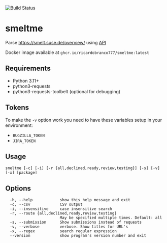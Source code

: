 ![Build Status](https://github.com/ricardobranco777/smeltme/actions/workflows/ci.yml/badge.svg)

# smeltme

Parse https://smelt.suse.de/overview/ using [API](https://tools.io.suse.de/smelt/user/api/index.html)

Docker image available at `ghcr.io/ricardobranco777/smeltme:latest`

## Requirements

- Python 3.11+
- python3-requests
- python3-requests-toolbelt (optional for debugging)

## Tokens

To make the `-v` option work you need to have these variables setup in your environment:

- `BUGZILLA_TOKEN`
- `JIRA_TOKEN`

## Usage

`smeltme [-c] [-i] [-r {all,declined,ready,review,testing}] [-s] [-v] [-x] [package]`

## Options

```
  -h, --help            show this help message and exit
  -c, --csv             CSV output
  -i, --insensitive     case insensitive search
  -r, --route {all,declined,ready,review,testing}
                        May be specified multiple times. Default: all
  -s, --submission      Show submissions instead of requests
  -v, --verbose         verbose. Show titles for URL's
  -x, --regex           search regular expression
  --version             show program's version number and exit
```
